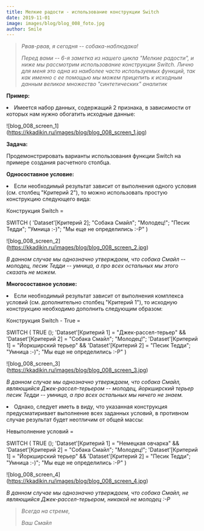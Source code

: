 ```yaml
---
title: Мелкие радости - использование конструкции Switch
date: 2019-11-01
image: images/blog/blog_008_foto.jpg
author: Smile
---
```


> *Рвав-рвав, я сегодня -- собака-наблюдака!*
>
> *Перед вами -- 6-я заметка из нашего цикла "Мелкие радости", и ниже мы рассмотрим использование конструкции Switch. Лично для меня это одна из наиболее часто используемых функций, так как именно с ее помощью мы можем прицепить к исходным данным великое множество "синтетических" аналитик*


**Пример:**

**<li>** Имеется набор данных, содержащий 2 признака, в зависимости от которых нам нужно обогатить исходные данные:

![blog_008_screen_1] (https://kkadikin.ru/images/blog/blog_008_screen_1.jpg)


**Задача:**

Продемонстрировать варианты использования функции Switch на примере создания расчетного столбца.


**Односоставное условие:**

**<li>** Если необходимый результат зависит от выполнения одного условия (см. столбец "Критерий 2"), то можно использовать простую конструкцию следующего вида:

Конструкция Switch = 

SWITCH ( 'Dataset'[Критерий 2]; "Собака Смайл"; "Молодец!"; "Песик Тедди"; "Умница :-)"; "Мы еще не определились :-Р" )

![blog_008_screen_2] (https://kkadikin.ru/images/blog/blog_008_screen_2.jpg)

*В данном случае мы однозначно утверждаем, что собака Смайл -- молодец, песик Тедди -- умница, а про всех остальных мы этого сказать не можем.*

**Многосоставное условие:**

**<li>** Если необходимый результат зависит от выполнения комплекса условий (см. дополнительно столбец "Критерий 1"), то исходную конструкцию необходимо дополнить следующим образом:

Конструкция Switch - True = 

SWITCH ( TRUE (); 'Dataset'[Критерий 1] = "Джек-рассел-терьер" && 'Dataset'[Критерий 2] = "Собака Смайл"; "Молодец!"; 'Dataset'[Критерий 1] = "Йоркширский терьер" && 'Dataset'[Критерий 2] = "Песик Тедди"; "Умница :-)"; "Мы еще не определились :-Р" )

![blog_008_screen_3] (https://kkadikin.ru/images/blog/blog_008_screen_3.jpg)

*В данном случае мы однозначно утверждаем, что собака Смайл, являющийся Джек-рассел-терьером -- молодец, йоркширский терьер песик Тедди -- умница, а про всех остальных мы ничего не знаем.*

**<li>** Однако, следует иметь в виду, что указанная конструкция предусматиривает выполнение всех заданных условий, в противном случае результат  будет неотличим от общей массы:

Невыполнение условий = 

SWITCH ( TRUE (); 'Dataset'[Критерий 1] = "Немецкая овчарка" && 'Dataset'[Критерий 2] = "Собака Смайл"; "Молодец!"; 'Dataset'[Критерий 1] = "Йоркширский терьер" && 'Dataset'[Критерий 2] = "Песик Тедди"; "Умница :-)"; "Мы еще не определились :-Р" )

![blog_008_screen_4] (https://kkadikin.ru/images/blog/blog_008_screen_4.jpg)

*В данном случае мы однозначно утверждаем, что собака Смайл, не являющийся Джек-рассел-терьером, никакой не молодец :-Р*

> *Всегда на стреме,*
>
> *Ваш Смайл*